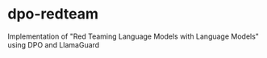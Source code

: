 # dpo-redteam
Implementation of "Red Teaming Language Models with Language Models" using DPO and LlamaGuard
